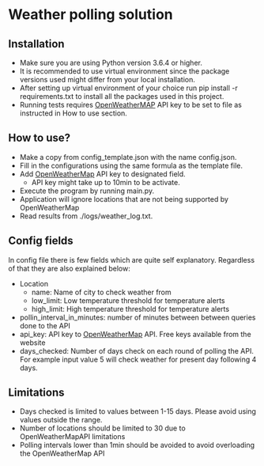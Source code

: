 # Weather polling solution

## Installation
* Make sure you are using Python version 3.6.4 or higher.
* It is recommended to use virtual environment since the package versions used might differ from your local installation.
* After setting up virtual environment of your choice run pip install -r requirements.txt to install all the packages used in this project.
* Running tests requires [OpenWeatherMAP](https://openweathermap.org/) API key to be set to file as instructed in How to use section.

## How to use?
* Make a copy from config_template.json with the name config.json.
* Fill in the configurations using the same formula as the template file.
* Add [OpenWeatherMap](https://openweathermap.org/) API key to designated field.
    * API key might take up to 10min to be activate.
* Execute the program by running main.py.
* Application will ignore locations that are not being supported by OpenWeatherMap
* Read results from ./logs/weather_log.txt.


## Config fields
In config file there is few fields which are quite self explanatory. Regardless of that they are also explained below:
* Location
	* name: Name of city to check weather from
	* low_limit: Low temperature threshold for temperature alerts
	* high_limit: High temperature threshold for temperature alerts
* pollin_interval_in_minutes: number of minutes between between queries done to the API
* api_key: API key to [OpenWeatherMap](https://openweathermap.org/) API. Free keys available from the website
* days_checked: Number of days check on each round of polling the API. For example input value 5 will check weather for present day following 4 days.

## Limitations
* Days checked is limited to values between 1-15 days. Please avoid using
values outside the range.
* Number of locations should be limited to 30 due to OpenWeatherMapAPI
limitations
* Polling intervals lower than 1min should be avoided to avoid overloading the
OpenWeatherMap API
